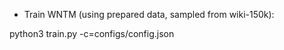 - Train WNTM (using prepared data, sampled from wiki-150k):

python3 train.py -c=configs/config.json


